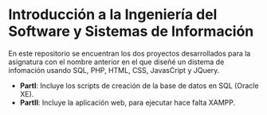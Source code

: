# Introducción a la Ingeniería del Software y Sistemas de Información
En este repositorio se encuentran los dos proyectos desarrollados para la asignatura con el nombre anterior en el que diseñé un distema de infomación usando SQL, PHP, HTML, CSS, JavasCript y JQuery.
* **PartI**: Incluye los scripts de creación de la base de datos en SQL (Oracle XE).
* **PartII**: Incluye la aplicación web, para ejecutar hace falta XAMPP.
